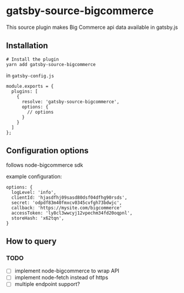 # gatsby-source-bigcommerce

This source plugin makes Big Commerce api data available in gatsby.js

## Installation

```
# Install the plugin
yarn add gatsby-source-bigcommerce
```

in `gatsby-config.js`

```
module.exports = {
  plugins: [
    {
      resolve: 'gatsby-source-bigcommerce',
      options: {
        // options
      }
    }
  ]
};
```

## Configuration options

follows node-bigcommerce sdk

example configuration:

```
options: {
  logLevel: 'info',
  clientId: 'hjasdfhj09sasd80dsf04dfhg90rsds',
  secret: 'odpdf83m40fmxcv0345cvfgh73bdwjc',
  callback: 'https://mysite.com/bigcommerce'
  accessToken: 'ly8cl3wwcyj12vpechm34fd20oqpnl',
  storeHash: 'x62tqn',
}
```

## How to query

### TODO

- [ ] implement node-bigcommerce to wrap API
- [ ] implement node-fetch instead of https
- [ ] multiple endpoint support?
